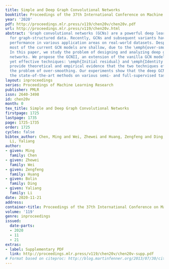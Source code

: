 ```yaml
---
title: Simple and Deep Graph Convolutional Networks
booktitle: Proceedings of the 37th International Conference on Machine Learning
year: '2020'
pdf: http://proceedings.mlr.press/v119/chen20v/chen20v.pdf
url: http://proceedings.mlr.press/v119/chen20v.html
abstract: 'Graph convolutional networks (GCNs) are a powerful deep learning approach
  for graph-structured data. Recently, GCNs and subsequent variants have shown superior
  performance in various application areas on real-world datasets. Despite their success,
  most of the current GCN models are shallow, due to the \emph{over-smoothing} problem.
  In this paper, we study the problem of designing and analyzing deep graph convolutional
  networks. We propose the GCNII, an extension of the vanilla GCN model with two simple
  yet effective techniques: \emph{Initial residual} and \emph{Identity mapping}. We
  provide theoretical and empirical evidence that the two techniques effectively relieves
  the problem of over-smoothing. Our experiments show that the deep GCNII model outperforms
  the state-of-the-art methods on various semi- and full-supervised tasks.'
layout: inproceedings
series: Proceedings of Machine Learning Research
publisher: PMLR
issn: 2640-3498
id: chen20v
month: 0
tex_title: Simple and Deep Graph Convolutional Networks
firstpage: 1725
lastpage: 1735
page: 1725-1735
order: 1725
cycles: false
bibtex_author: Chen, Ming and Wei, Zhewei and Huang, Zengfeng and Ding, Bolin and
  Li, Yaliang
author:
- given: Ming
  family: Chen
- given: Zhewei
  family: Wei
- given: Zengfeng
  family: Huang
- given: Bolin
  family: Ding
- given: Yaliang
  family: Li
date: 2020-11-21
address: 
container-title: Proceedings of the 37th International Conference on Machine Learning
volume: '119'
genre: inproceedings
issued:
  date-parts:
  - 2020
  - 11
  - 21
extras:
- label: Supplementary PDF
  link: http://proceedings.mlr.press/v119/chen20v/chen20v-supp.pdf
# Format based on citeproc: http://blog.martinfenner.org/2013/07/30/citeproc-yaml-for-bibliographies/
---
```

